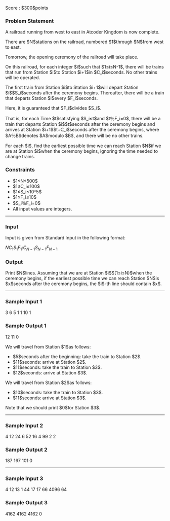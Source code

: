 
<div>

<span>

<span>

<p>
Score : $300$points
</p>

<div>

<section>

### **Problem Statement**

<p>
A railroad running from west to east in Atcoder Kingdom is now complete.
</p>

<p>
There are $N$stations on the railroad, numbered $1$through $N$from west to east.
</p>

<p>
Tomorrow, the opening ceremony of the railroad will take place.
</p>

<p>
On this railroad, for each integer $i$such that $1≤i≤N-1$, there will be trains that run from Station $i$to Station $i+1$in $C_i$seconds. No other trains will be operated.
</p>

<p>
The first train from Station $i$to Station $i+1$will depart Station $i$$S_i$seconds after the ceremony begins. Thereafter, there will be a train that departs Station $i$every $F_i$seconds.
</p>

<p>
Here, it is guaranteed that $F_i$divides $S_i$.
</p>

<p>
That is, for each Time $t$satisfying $S_i≤t$and $t％F_i=0$, there will be a train that departs Station $i$$t$seconds after the ceremony begins and arrives at Station $i+1$$t+C_i$seconds after the ceremony begins, where $A％B$denotes $A$modulo $B$, and there will be no other trains.
</p>

<p>
For each $i$, find the earliest possible time we can reach Station $N$if we are at Station $i$when the ceremony begins, ignoring the time needed to change trains.
</p>

</section>

</div>

<div>

<section>

### **Constraints**

<ul>

<li>
$1≤N≤500$
</li>

<li>
$1≤C_i≤100$
</li>

<li>
$1≤S_i≤10^5$
</li>

<li>
$1≤F_i≤10$
</li>

<li>
$S_i％F_i=0$
</li>

<li>
All input values are integers.
</li>

</ul>

</section>

</div>

---

<div>

<div>

<section>

### **Input**

<p>
Input is given from Standard Input in the following format:
</p>

<div>

$N$$C_1$$S_1$$F_1$$:$$C_{N-1}$$S_{N-1}$$F_{N-1}$
</div>

</section>

</div>

<div>

<section>

### **Output**

<p>
Print $N$lines. Assuming that we are at Station $i$$(1≤i≤N)$when the ceremony begins, if the earliest possible time we can reach Station $N$is $x$seconds after the ceremony begins, the $i$-th line should contain $x$.
</p>

</section>

</div>

</div>

---

<div>

<section>

### **Sample Input 1**

<div>

3
6 5 1
1 10 1

</div>

</section>

</div>

<div>

<section>

### **Sample Output 1**

<div>

12
11
0

</div>

<p>
We will travel from Station $1$as follows:
</p>

<ul>

<li>
$5$seconds after the beginning: take the train to Station $2$.
</li>

<li>
$11$seconds: arrive at Station $2$.
</li>

<li>
$11$seconds: take the train to Station $3$.
</li>

<li>
$12$seconds: arrive at Station $3$.
</li>

</ul>

<p>
We will travel from Station $2$as follows:
</p>

<ul>

<li>
$10$seconds: take the train to Station $3$.
</li>

<li>
$11$seconds: arrive at Station $3$.
</li>

</ul>

<p>
Note that we should print $0$for Station $3$.
</p>

</section>

</div>

---

<div>

<section>

### **Sample Input 2**

<div>

4
12 24 6
52 16 4
99 2 2

</div>

</section>

</div>

<div>

<section>

### **Sample Output 2**

<div>

187
167
101
0

</div>

</section>

</div>

---

<div>

<section>

### **Sample Input 3**

<div>

4
12 13 1
44 17 17
66 4096 64

</div>

</section>

</div>

<div>

<section>

### **Sample Output 3**

<div>

4162
4162
4162
0

</div>

</section>

</div>

</span>

</span>

</div>

